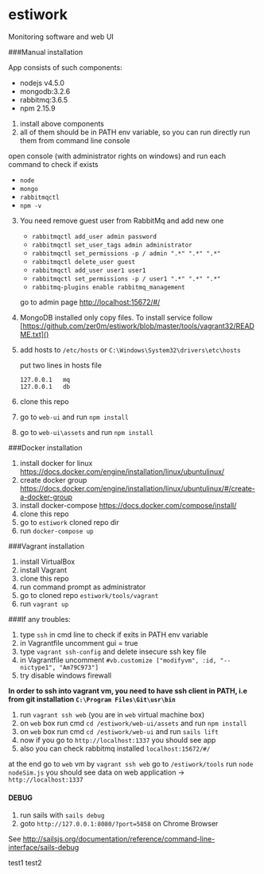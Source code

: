 # estiwork
Monitoring software and web UI


###Manual installation

App consists of such components: 
- nodejs v4.5.0
- mongodb:3.2.6
- rabbitmq:3.6.5
- npm 2.15.9

1. install above components
2. all of them should be in PATH env variable, so you can run directly run them from command line console
   
  open console (with administrator rights on windows) and run each command to check if exists 
   - `node` <enter>
   - `mongo` <enter>
   - `rabbitmqctl` <enter>
   - `npm -v` <enter>
   
3. You need remove guest user from RabbitMq and add new one
   - `rabbitmqctl add_user admin password`
   - `rabbitmqctl set_user_tags admin administrator`
   - `rabbitmqctl set_permissions -p / admin ".*" ".*" ".*"`
   - `rabbitmqctl delete_user guest`
   - `rabbitmqctl add_user user1 user1`
   - `rabbitmqctl set_permissions -p / user1 ".*" ".*" ".*"`
   - `rabbitmq-plugins enable rabbitmq_management`
   
   go to admin page [http://localhost:15672/#/]()

4. MongoDB installed only copy files. To install service follow [https://github.com/zer0m/estiwork/blob/master/tools/vagrant32/README.txt]()

5. add hosts to `/etc/hosts` or `C:\Windows\System32\drivers\etc\hosts`
    
   put two lines in hosts file
    ```
    127.0.0.1   mq
    127.0.0.1   db
    ```
6. clone this repo
7. go to `web-ui` and run `npm install`
8. go to `web-ui\assets` and run `npm install`


###Docker installation

1. install docker for linux https://docs.docker.com/engine/installation/linux/ubuntulinux/
2. create docker group https://docs.docker.com/engine/installation/linux/ubuntulinux/#/create-a-docker-group
3. install docker-compose https://docs.docker.com/compose/install/
4. clone this repo
5. go to `estiwork` cloned repo dir
6. run `docker-compose up`



###Vagrant installation

1. install VirtualBox
2. install Vagrant
3. clone this repo
4. run command prompt as administrator
5. go to cloned repo `estiwork/tools/vagrant`
6. run `vagrant up`

###If any troubles:

1. type `ssh` in cmd line to check if exits in PATH env variable
2. in Vagrantfile uncomment gui = true
3. type `vagrant ssh-config` and delete insecure ssh key file
4. in Vagrantfile uncomment `#vb.customize ["modifyvm", :id, "--nictype1", "Am79C973"]`
5. try disable windows firewall



**In order to ssh into vagrant vm, you need to have ssh client in PATH, i.e from git installation `C:\Program Files\Git\usr\bin`**

1. run `vagrant ssh web` (you are in `web` virtual machine box)
2. on `web` box run cmd `cd /estiwork/web-ui/assets` and run `npm install`
3. on `web` box run cmd `cd /estiwork/web-ui` and run `sails lift`
4. now if you go to `http://localhost:1337` you should see app
5. also you can check rabbitmq installed `localhost:15672/#/`

at the end go to `web` vm by `vagrant ssh web`
go to `/estiwork/tools`
run `node nodeSim.js`
you should see data on web application -> `http://localhost:1337`

#### DEBUG

1. run sails with `sails debug`
2. goto `http://127.0.0.1:8080/?port=5858` on Chrome Browser

See http://sailsjs.org/documentation/reference/command-line-interface/sails-debug




test1
test2
